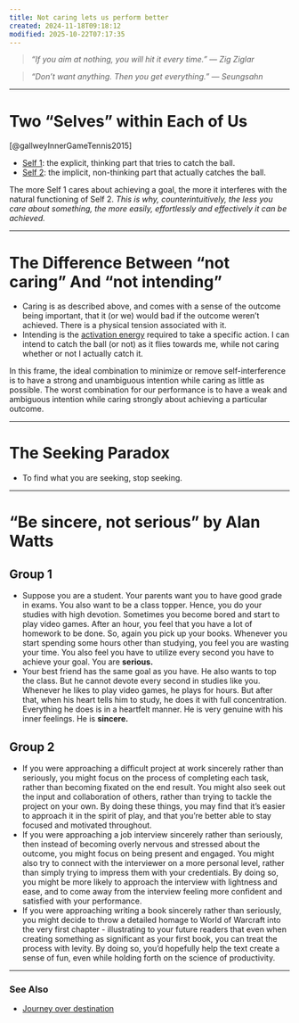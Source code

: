 ```yaml
---
title: Not caring lets us perform better
created: 2024-11-18T09:18:12
modified: 2025-10-22T07:17:35
---
```


> _“If you aim at nothing, you will hit it every time.” — Zig Ziglar_

> _“Don’t want anything. Then you get everything.” — Seungsahn_

---

# Two “Selves” within Each of Us

[@gallweyInnerGameTennis2015]

* <u>Self 1</u>: the explicit, thinking part that tries to catch the ball.
* <u>Self 2</u>: the implicit, non-thinking part that actually catches the ball.

The more Self 1 cares about achieving a goal, the more it interferes with the natural functioning of Self 2. _This is why, counterintuitively, the less you care about something, the more easily, effortlessly and effectively it can be achieved._

---

# The Difference Between “not caring” And “not intending”

* Caring is as described above, and comes with a sense of the outcome being important, that it (or we) would bad if the outcome weren’t achieved. There is a physical tension associated with it.
* Intending is the [activation energy](why-is-it-so-hard-to-just-do-the-work.md) required to take a specific action. I can intend to catch the ball (or not) as it flies towards me, while not caring whether or not I actually catch it.

In this frame, the ideal combination to minimize or remove self-interference is to have a strong and unambiguous intention while caring as little as possible. The worst combination for our performance is to have a weak and ambiguous intention while caring strongly about achieving a particular outcome.

---

# The Seeking Paradox

* To find what you are seeking, stop seeking.

---

# “Be sincere, not serious” by Alan Watts

## Group 1

* Suppose you are a student. Your parents want you to have good grade in exams. You also want to be a class topper. Hence, you do your studies with high devotion. Sometimes you become bored and start to play video games. After an hour, you feel that you have a lot of homework to be done. So, again you pick up your books. Whenever you start spending some hours other than studying, you feel you are wasting your time. You also feel you have to utilize every second you have to achieve your goal. You are **serious.**
* Your best friend has the same goal as you have. He also wants to top the class. But he cannot devote every second in studies like you. Whenever he likes to play video games, he plays for hours. But after that, when his heart tells him to study, he does it with full concentration. Everything he does is in a heartfelt manner. He is very genuine with his inner feelings. He is **sincere.**

## Group 2

* If you were approaching a difficult project at work sincerely rather than seriously, you might focus on the process of completing each task, rather than becoming fixated on the end result. You might also seek out the input and collaboration of others, rather than trying to tackle the project on your own. By doing these things, you may find that it’s easier to approach it in the spirit of play, and that you’re better able to stay focused and motivated throughout.
* If you were approaching a job interview sincerely rather than seriously, then instead of becoming overly nervous and stressed about the outcome, you might focus on being present and engaged. You might also try to connect with the interviewer on a more personal level, rather than simply trying to impress them with your credentials. By doing so, you might be more likely to approach the interview with lightness and ease, and to come away from the interview feeling more confident and satisfied with your performance.
* If you were approaching writing a book sincerely rather than seriously, you might decide to throw a detailed homage to World of Warcraft into the very first chapter - illustrating to your future readers that even when creating something as significant as your first book, you can treat the process with levity. By doing so, you’d hopefully help the text create a sense of fun, even while holding forth on the science of productivity.

---

### See Also

* [Journey over destination](journey-over-destination.md)
